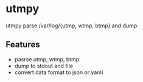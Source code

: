 # utmpy
utmpy parse /var/log/{utmp, wtmp, btmp} and dump

## Features
- pasrse utmp, wtmp, btmp
- dump to stdout and file
- convert data format to json or yaml
